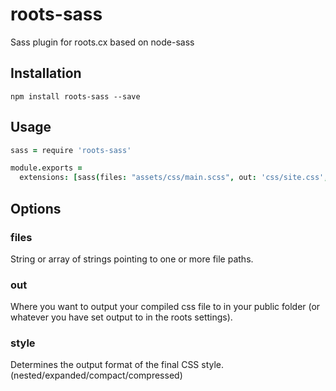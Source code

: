 # roots-sass

Sass plugin for roots.cx based on node-sass

## Installation

	npm install roots-sass --save

## Usage

```coffee
sass = require 'roots-sass'

module.exports =
  extensions: [sass(files: "assets/css/main.scss", out: 'css/site.css', style: 'compressed')]
```

## Options

### files
String or array of strings pointing to one or more file paths.

### out
Where you want to output your compiled css file to in your public folder (or whatever you have set output to in the roots settings).

### style
Determines the output format of the final CSS style. (nested/expanded/compact/compressed)